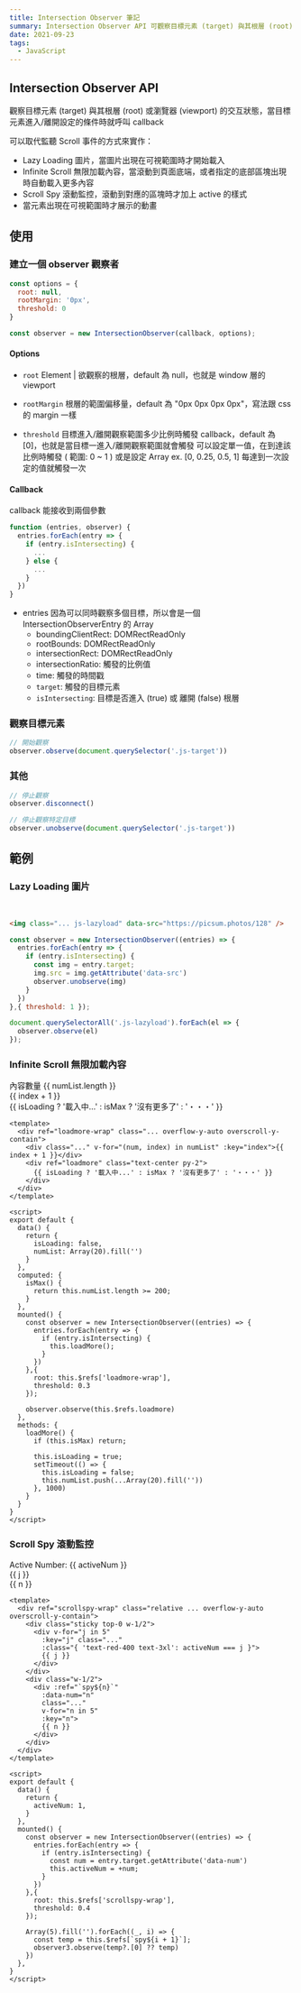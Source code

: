 ```yaml
---
title: Intersection Observer 筆記
summary: Intersection Observer API 可觀察目標元素 (target) 與其根層 (root) 或瀏覽器 (viewport) 的交互狀態，當目標元素進入/離開設定的條件時就呼叫 callback
date: 2021-09-23
tags: 
  - JavaScript
---
```


## Intersection Observer API
觀察目標元素 (target) 與其根層 (root) 或瀏覽器 (viewport) 的交互狀態，當目標元素進入/離開設定的條件時就呼叫 callback

可以取代監聽 Scroll 事件的方式來實作：
- Lazy Loading 圖片，當圖片出現在可視範圍時才開始載入
- Infinite Scroll 無限加載內容，當滾動到頁面底端，或者指定的底部區塊出現時自動載入更多內容
- Scroll Spy 滾動監控，滾動到對應的區塊時才加上 active 的樣式
- 當元素出現在可視範圍時才展示的動畫

## 使用
### 建立一個 observer 觀察者
```js
const options = {
  root: null,
  rootMargin: '0px',
  threshold: 0
}

const observer = new IntersectionObserver(callback, options);
```

#### Options

- `root`
Element | 欲觀察的根層，default 為 null，也就是 window 層的 viewport

- `rootMargin`
根層的範圍偏移量，default 為 "0px 0px 0px 0px"，寫法跟 css 的 margin 一樣

- `threshold`
目標進入/離開觀察範圍多少比例時觸發 callback，default 為 [0]，也就是當目標一進入/離開觀察範圍就會觸發
可以設定單一值，在到達該比例時觸發 ( 範圍: 0 ~ 1 )
或是設定 Array ex. [0, 0.25, 0.5, 1] 每達到一次設定的值就觸發一次

#### Callback
callback 能接收到兩個參數
```js
function (entries, observer) {
  entries.forEach(entry => {
    if (entry.isIntersecting) {
      ...
    } else {
      ...
    }
  })
}
```

- entries
因為可以同時觀察多個目標，所以會是一個 IntersectionObserverEntry 的 Array
  - boundingClientRect: DOMRectReadOnly
  - rootBounds: DOMRectReadOnly
  - intersectionRect: DOMRectReadOnly
  - intersectionRatio: 觸發的比例值
  - time: 觸發的時間戳
  - `target`: 觸發的目標元素
  - `isIntersecting`: 目標是否進入 (true) 或 離開 (false) 根層

### 觀察目標元素
```js
// 開始觀察
observer.observe(document.querySelector('.js-target'))
```

### 其他
```js
// 停止觀察
observer.disconnect()

// 停止觀察特定目標
observer.unobserve(document.querySelector('.js-target'))
```

## 範例
### Lazy Loading 圖片

<img class="block w-32 h-32 bg-gray-400 js-lazyload mt-2" data-src="https://picsum.photos/64" />
<img class="block w-64 h-64 bg-gray-400 js-lazyload" data-src="https://picsum.photos/128" />
<img class="block w-80 h-80 bg-gray-400 js-lazyload" data-src="https://picsum.photos/256" />

```html
<img class="... js-lazyload" data-src="https://picsum.photos/128" />
```

```js
const observer = new IntersectionObserver((entries) => {
  entries.forEach(entry => {
    if (entry.isIntersecting) {
      const img = entry.target;
      img.src = img.getAttribute('data-src')
      observer.unobserve(img)
    }
  })
},{ threshold: 1 });

document.querySelectorAll('.js-lazyload').forEach(el => {
  observer.observe(el)
});
```

### Infinite Scroll 無限加載內容

<div>內容數量 {{ numList.length }}</div>
<div ref="loadmore-wrap" class="relative my-2 border-solid border h-64 overflow-y-auto overscroll-y-contain">
  <div class="border-solid border-t-0 border-l-0 border-r-0 border-b px-4 py-2" v-for="(num, index) in numList" :key="index">{{ index + 1 }}</div>
  <div ref="loadmore" class="text-center py-2">{{ isLoading ? '載入中...' : isMax ? '沒有更多了' : '・・・' }}</div>
</div>

```vue
<template>
  <div ref="loadmore-wrap" class="... overflow-y-auto overscroll-y-contain">
    <div class="..." v-for="(num, index) in numList" :key="index">{{ index + 1 }}</div>
    <div ref="loadmore" class="text-center py-2">
      {{ isLoading ? '載入中...' : isMax ? '沒有更多了' : '・・・' }}
    </div>
  </div>
</template>

<script>
export default {
  data() {
    return {
      isLoading: false,
      numList: Array(20).fill('')
    }
  },
  computed: {
    isMax() {
      return this.numList.length >= 200;
    }
  },
  mounted() {
    const observer = new IntersectionObserver((entries) => {
      entries.forEach(entry => {
        if (entry.isIntersecting) {
          this.loadMore();
        }
      })
    },{ 
      root: this.$refs['loadmore-wrap'],
      threshold: 0.3 
    });

    observer.observe(this.$refs.loadmore)
  },
  methods: {
    loadMore() {
      if (this.isMax) return;

      this.isLoading = true;
      setTimeout(() => {
        this.isLoading = false;
        this.numList.push(...Array(20).fill(''))
      }, 1000)
    }
  }
}
</script>
```

### Scroll Spy 滾動監控
<div>Active Number: {{ activeNum }}</div>
<div ref="scrollspy-wrap" class="relative my-2 border-solid border flex h-72 overflow-y-auto overscroll-y-contain">
  <div class="sticky top-0 w-1/2">
    <div v-for="j in 5" :key="j" class="block px-4 py-1 text-lg" :class="{ 'text-red-400 text-3xl': activeNum === j }">{{ j }}</div>
  </div>
  <div class="w-1/2">
    <div :ref="`spy${n}`" :data-num="n" class="h-72 text-center flex items-center justify-center font-bold text-5xl text-black" :class="bgList[n - 1]" v-for="n in 5" :key="n">
      {{ n }}
    </div>
  </div>
</div>

```vue
<template>
  <div ref="scrollspy-wrap" class="relative ... overflow-y-auto overscroll-y-contain">
    <div class="sticky top-0 w-1/2">
      <div v-for="j in 5" 
        :key="j" class="..." 
        :class="{ 'text-red-400 text-3xl': activeNum === j }">
        {{ j }}
      </div>
    </div>
    <div class="w-1/2">
      <div :ref="`spy${n}`" 
        :data-num="n" 
        class="..." 
        v-for="n in 5" 
        :key="n">
        {{ n }}
      </div>
    </div>
  </div>
</template>

<script>
export default {
  data() {
    return {
      activeNum: 1,
    }
  },
  mounted() {
    const observer = new IntersectionObserver((entries) => {
      entries.forEach(entry => {
        if (entry.isIntersecting) {
          const num = entry.target.getAttribute('data-num')
          this.activeNum = +num;
        }
      })
    },{ 
      root: this.$refs['scrollspy-wrap'],
      threshold: 0.4
    });

    Array(5).fill('').forEach((_, i) => {
      const temp = this.$refs[`spy${i + 1}`];
      observer3.observe(temp?.[0] ?? temp)
    })
  },
}
</script>
```


<script>
export default {
  data() {
    return {
      activeNum: 1,
      bgList: [
        'bg-green-100',
        'bg-green-200',
        'bg-green-300',
        'bg-green-400',
        'bg-green-500',
      ],
      isLoading: false,
      numList: Array(20).fill('')
    }
  },
  computed: {
    isMax() {
      return this.numList.length >= 200;
    }
  },
  mounted() {
    const observer = new IntersectionObserver((entries) => {
      entries.forEach(entry => {
        if (entry.isIntersecting) {
          const img = entry.target;
          img.src = img.getAttribute('data-src')
          observer.unobserve(img)
        }
      })
    },{ threshold: 1 });

    document.querySelectorAll('.js-lazyload').forEach(el => {
      observer.observe(el)
    });

    const observer2 = new IntersectionObserver((entries) => {
      entries.forEach(entry => {
        if (entry.isIntersecting) {
          this.loadMore();
        }
      })
    },{ 
      root: this.$refs['loadmore-wrap'],
      threshold: 0.3 
    });

    observer2.observe(this.$refs.loadmore)

    console.log(this.$refs)
    const observer3 = new IntersectionObserver((entries) => {
      entries.forEach(entry => {
        if (entry.isIntersecting) {
          const num = entry.target.getAttribute('data-num')
          this.activeNum = +num;
        }
      })
    },{ 
      root: this.$refs['scrollspy-wrap'],
      threshold: 0.4
    });

    Array(5).fill('').forEach((_, i) => {
      const temp = this.$refs[`spy${i + 1}`];
      observer3.observe(temp?.[0] ?? temp)
    })
  },
  methods: {
    loadMore() {
      if (this.isMax) return;
      
      this.isLoading = true;
      setTimeout(() => {
        this.isLoading = false;
        this.numList.push(...Array(20).fill(''))
      }, 1000)
    }
  }
}
</script>

<style lang="postcss" scoped>
.overflow-y-auto::-webkit-scrollbar {
  width: 7px;
  background-color: #fff;
}
.overflow-y-auto::-webkit-scrollbar-thumb {
  @apply bg-green-400;
  border-radius: 3px;
}

</style>